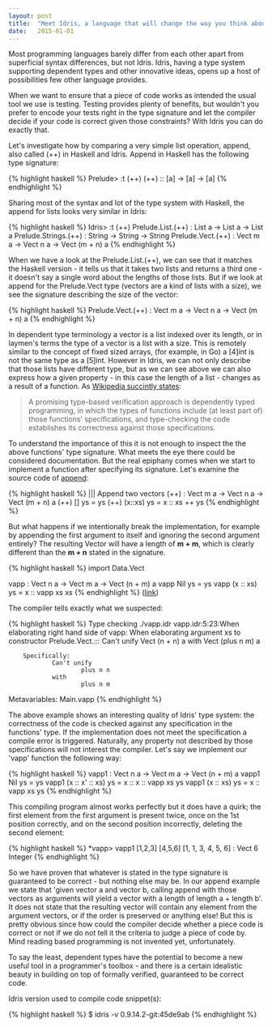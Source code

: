 ```yaml
---
layout: post
title:  "Meet Idris, a language that will change the way you think about programming"
date:   2015-01-01
---
```


Most programming languages barely differ from each other apart from superficial syntax differences, but not Idris. Idris, having a type system supporting dependent types and other innovative ideas, opens up a host of possibilities few other language provides.

When we want to ensure that a piece of code works as intended the usual tool we use is testing. Testing provides plenty of benefits, but wouldn't you prefer to encode your tests right in the type signature and let the compiler decide if your code is correct given those constraints? With Idris you can do exactly that.

Let's investigate how by comparing a very simple list operation, append, also called (++) in Haskell and Idris. Append in Haskell has the following type signature:

{% highlight haskell %}
Prelude> :t (++)
(++) :: [a] -> [a] -> [a]
{% endhighlight %}

Sharing most of the syntax and lot of the type system with Haskell, the append for lists looks very similar in Idris:

{% highlight haskell %}
Idris> :t (++)
Prelude.List.(++) : List a -> List a -> List a
Prelude.Strings.(++) : String -> String -> String
Prelude.Vect.(++) : Vect m a -> Vect n a -> Vect (m + n) a
{% endhighlight %}

When we have a look at the Prelude.List.(++), we can see that it matches the Haskell version - it tells us that it takes two lists and returns a third one - it doesn't say a single word about the lengths of those lists. But if we look at append for the Prelude.Vect type (vectors are a kind of lists with a size), we see the signature describing the size of the vector: 

{% highlight haskell %}
Prelude.Vect.(++) : Vect m a -> Vect n a -> Vect (m + n) a
{% endhighlight %}

In dependent type terminology a vector is a list indexed over its length, or in laymen's terms the type of a vector is a list with a size. This is remotely similar to the concept of fixed sized arrays, (for example, in Go) a [4]int is not the same type as a [5]int. However in Idris, we can not only describe that those lists have different type, but as we can see above we can also express how a given property - in this case the length of a list - changes as a result of a function. As <a href="http://en.wikipedia.org/wiki/Formal_verification">Wikipedia succintly states</a>:

> A promising type-based verification approach is dependently typed programming, in which the types of functions include (at least part of) those functions' specifications, and type-checking the code establishes its correctness against those specifications.

To understand the importance of this it is not enough to inspect the the above functions' type signature. What meets the eye there could be considered documentation. But the real epiphany comes when we start to implement a function after specifying its signature. Let's examine the source code of <a href="https://github.com/idris-lang/Idris-dev/blob/43127b17a765dbab2e7bcb6be2f6f2efc7a42386/libs/base/Data/VectType.idr#L181">append</a>:

{% highlight haskell %}
||| Append two vectors
(++) : Vect m a -> Vect n a -> Vect (m + n) a
(++) []      ys = ys
(++) (x::xs) ys = x :: xs ++ ys
{% endhighlight %}

But what happens if we intentionally break the implementation, for example by appending the first argument to itself and ignoring the second argument entirely? The resulting Vector will have a length of <b>m + m</b>, which is clearly different than the <b>m + n</b> stated in the signature.

{% highlight haskell %}
import Data.Vect

vapp : Vect n a -> Vect m a -> Vect (n + m) a
vapp Nil       ys = ys
vapp (x :: xs) ys = x :: vapp xs xs
{% endhighlight %}
(<a href="https://github.com/idris-lang/Idris-dev/blob/43127b17a765dbab2e7bcb6be2f6f2efc7a42386/test/tutorial006/tutorial006a.idr">link</a>)

The compiler tells exactly what we suspected:

{% highlight haskell %}
Type checking ./vapp.idr
vapp.idr:5:23:When elaborating right hand side of vapp:
When elaborating argument xs to constructor Prelude.Vect.:::
        Can't unify
                Vect (n + n) a
        with
                Vect (plus n m) a
        
        Specifically:
                Can't unify
                        plus n n
                with
                        plus n m
Metavariables: Main.vapp
{% endhighlight %}

The above example shows an interesting quality of Idris' type system: the correctness of the code is checked against any specification in the functions' type. If the implementation does not meet the specification a compile error is triggered. Naturally, any property not described by those specifications will not interest the compiler. Let's say we implement our 'vapp' function the following way:

{% highlight haskell %}
vapp1 : Vect n a -> Vect m a -> Vect (n + m) a
vapp1 Nil               ys = ys
vapp1 (x :: x' :: xs)   ys = x :: x :: vapp xs ys
vapp1 (x :: xs)         ys = x :: vapp xs ys
{% endhighlight %}

This compiling program almost works perfectly but it does have a quirk; the first element from the first argument is present twice, once on the 1st position correctly, and on the second position incorrectly, deleting the second element:

{% highlight haskell %}
*vapp> vapp1 [1,2,3] [4,5,6]
[1, 1, 3, 4, 5, 6] : Vect 6 Integer
{% endhighlight %}

So we have proven that whatever is stated in the type signature is guaranteed to be correct - but nothing else may be. In our append example we state that 'given vector a and vector b, calling append with those vectors as arguments will yield a vector with a length of length a + length b'. It does not state that the resulting vector will contain any element from the argument vectors, or if the order is preserved or anything else! But this is pretty obvious since how could the compiler decide whether a piece code is correct or not if we do not tell it the criteria to judge a piece of code by. Mind reading based programming is not invented yet, unfortunately.

To say the least, dependent types have the potential to become a new useful tool in a programmer's toolbox - and there is a certain idealistic beauty in building on top of formally verified, guaranteed to be correct code.

Idris version used to compile code snippet(s):

{% highlight haskell %}
$ idris -v
0.9.14.2-git:45de9ab
{% endhighlight %}


